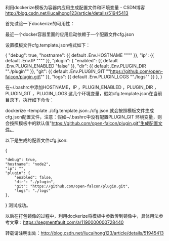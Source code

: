 

利用dockerize模板为容器内应用生成配置文件和环境变量 - CSDN博客
http://blog.csdn.net/liucaihong123/article/details/51945413

首先试验一下dockerize的可用性：

最近一个docker容器里面的应用启动依赖于一个配置文件cfg.json

设置模板文件cfg.template.json格式如下：

{
    "debug": true,
    "hostname": {{ default .Env.HOSTNAME "\"\"" }},
    "ip": {{ default .Env.IP "\"\"" }},
    "plugin": {
        "enabled": {{ default .Env.PLUGIN_ENABLED "false" }},
        "dir": {{ default .Env.PLUGIN_DIR "\"./plugin\"" }},
        "git": {{ default .Env.PLUGIN_GIT "\"https://github.com/open-falcon/plugin.git\"" }},
        "logs": {{ default .Env.PLUGIN_LOGS "\"./logs\"" }}
    },
}

在~/.bashrc中添加HOSTNAME，IP ，PLUGIN_ENABLED ，PLUGIN_DIR ，PLUGIN_GIT ，PLUGIN_LOGS 这几个环境变量，假如cfg.template.json在当前目录下，执行如下命令：

dockerize -template ./cfg.template.json:./cfg.json 
就会按照模板文件生成cfg.json配置文件，注意：假如~/.bashrc中没有配置PLUGIN_GIT 环境变量，则会按照模板中的默认值"https://github.com/open-falcon/plugin.git"生成配置文件。

以下是生成的配置文件cfg.json:

{

    "debug": true,
    "hostname": "node2",
    "ip": "",
    "plugin": {
        "enabled": false,
        "dir": "./plugin",
        "git": "https://github.com/open-falcon/plugin.git",
        "logs": "./logs"
    },
  }
测试成功。

以后在打包镜像的过程中，利用dockerize将模板中参数传到镜像中，具体用法参考文章：https://segmentfault.com/a/1190000000728440

转载请注明出处：http://blog.csdn.net/liucaihong123/article/details/51945413